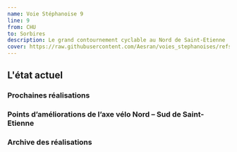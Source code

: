 ```yaml
---
name: Voie Stéphanoise 9
line: 9
from: CHU
to: Sorbires
description: Le grand contournement cyclable au Nord de Saint-Etienne
cover: https://raw.githubusercontent.com/Aesran/voies_stephanoises/refs/heads/main/assets/hero.jpeg
---
```


## L'état actuel



### Prochaines réalisations 

### Points d’améliorations de l’axe vélo Nord – Sud de Saint-Etienne


### Archive des réalisations

